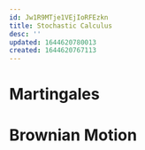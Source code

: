 ```yaml
---
id: Jw1R9MTje1VEjIoRFEzkn
title: Stochastic Calculus
desc: ''
updated: 1644620780013
created: 1644620767113
---
```



# Martingales

# Brownian Motion
